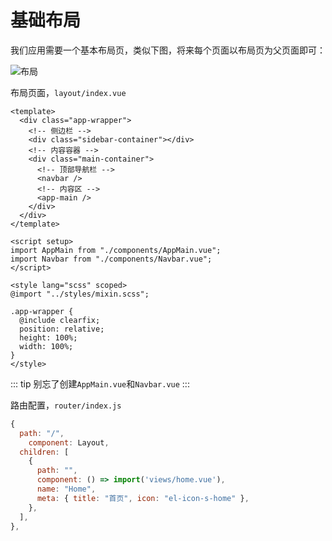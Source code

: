 # 基础布局
我们应用需要一个基本布局页，类似下图，将来每个页面以布局页为父页面即可：

![布局](/images/layout.png)

布局页面，`layout/index.vue`
``` vue
<template>
  <div class="app-wrapper">
    <!-- 侧边栏 -->
    <div class="sidebar-container"></div>
    <!-- 内容容器 -->
    <div class="main-container">
      <!-- 顶部导航栏 -->
      <navbar />
      <!-- 内容区 -->
      <app-main />
    </div>
  </div>
</template>

<script setup>
import AppMain from "./components/AppMain.vue";
import Navbar from "./components/Navbar.vue";
</script>

<style lang="scss" scoped>
@import "../styles/mixin.scss";

.app-wrapper {
  @include clearfix;
  position: relative;
  height: 100%;
  width: 100%;
}
</style>

```

::: tip
别忘了创建`AppMain.vue`和`Navbar.vue`
:::

路由配置，`router/index.js`
``` js
{
  path: "/",
	component: Layout,
  children: [
    {
      path: "",
      component: () => import('views/home.vue'),
      name: "Home",
      meta: { title: "首页", icon: "el-icon-s-home" },
    },
  ],
},

```